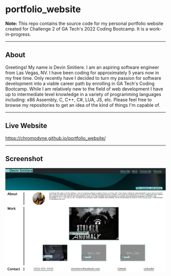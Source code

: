 # portfolio_website #

**Note:** This repo contains the source code for my personal portfolio website created for Challenge 2 of GA Tech's 2022 Coding Bootcamp. It is a work-in-progress.

---

## About ##

Greetings! My name is Devin Sinitiere. I am an aspiring software engineer from Las Vegas, NV. I have been coding for approximately 5 years now in my free time. Only recently have I decided to turn my passion for software development into a viable career path by enrolling in GA Tech's Coding Bootcamp. While I am relatively new to the field of
web development I have up to intermediate level knowledge in a variety of programming languages including: x86 Assembly, C, C++, C#, LUA, JS, etc. Please feel free to browse my repositories to get an idea of the kind of things I'm capable of.

---

## Live Website ##

https://chromodyne.github.io/portfolio_website/

---

## Screenshot ##

![Website Screenshot](./assets/img/website-screenshot.png)
